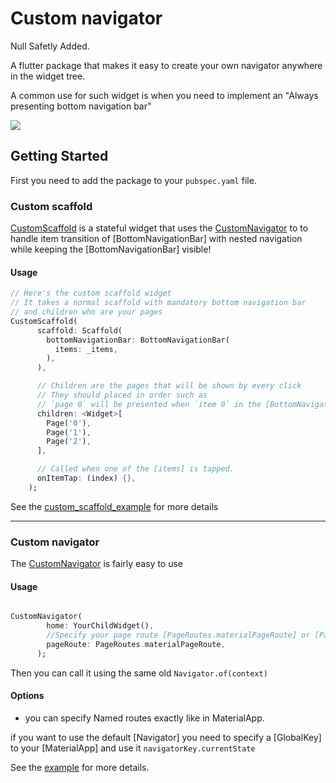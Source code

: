# Custom navigator

Null Safetly Added.

A flutter package that makes it easy to create your own navigator
anywhere in the widget tree.

A common use for such widget is when you need to implement an "Always presenting bottom navigation bar"

![](giphy.gif)

## Getting Started
First you need to add the package to your `pubspec.yaml` file.

### Custom scaffold

[CustomScaffold](https://github.com/ayham95/Custom-navigator/tree/master/custom_scaffold_example)
is a stateful widget that uses the [CustomNavigator](https://github.com/ayham95/Custom-navigator/tree/master/example) to to handle item
transition of [BottomNavigationBar] with nested navigation while keeping
the [BottomNavigationBar] visible!

#### Usage

```dart
// Here's the custom scaffold widget
// It takes a normal scaffold with mandatory bottom navigation bar
// and children who are your pages
CustomScaffold(
      scaffold: Scaffold(
        bottomNavigationBar: BottomNavigationBar(
          items: _items,
        ),
      ),

      // Children are the pages that will be shown by every click
      // They should placed in order such as
      // `page 0` will be presented when `item 0` in the [BottomNavigationBar] clicked.
      children: <Widget>[
        Page('0'),
        Page('1'),
        Page('2'),
      ],

      // Called when one of the [items] is tapped.
      onItemTap: (index) {},
    );
```

See the
[custom_scaffold_example](https://github.com/ayham95/Custom-navigator/tree/master/custom_scaffold_example)
for more details

_______
### Custom navigator 

The [CustomNavigator](https://github.com/ayham95/Custom-navigator/tree/master/example) is fairly easy to use


#### Usage

```dart

CustomNavigator(
        home: YourChildWidget(),
        //Specify your page route [PageRoutes.materialPageRoute] or [PageRoutes.cupertinoPageRoute]
        pageRoute: PageRoutes.materialPageRoute,
      );
```
Then you can call it using the same old `Navigator.of(context)`
#### Options
* you can specify Named routes exactly like in MaterialApp.

if you want to use the default [Navigator] you need to specify a
[GlobalKey] to your [MaterialApp] and use it `navigatorKey.currentState`

See the
[example](https://github.com/ayham95/Custom-navigator/tree/master/example)
for more details.